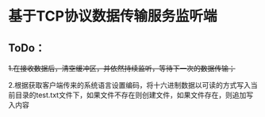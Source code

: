 # 基于TCP协议数据传输服务监听端

## ToDo：
~~1.在接收数据后，清空缓冲区，并依然持续监听，等待下一次的数据传输；~~

2.根据获取客户端传来的系统语言设置编码，将十六进制数据以可读的方式写入当前目录的test.txt文件下，如果文件不存在则创建文件，如果文件存在，则追加写入内容
